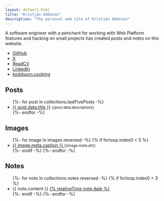 ```yaml
---
layout: default.html
title: "Kristján Oddsson"
description: "The personal web site of Kristján Oddsson"
---
```


A software engineer with a penchant for working with Web Platform features and hacking on small projects has created posts and notes on this website.

<ul class="vertical-list">
  <li><a href="https://github.com/koddsson">GitHub</a></li>
  <li><a href="https://x.com/koddsson">X</a></li>
  <li><a href="https://read.cv/koddsson">ReadCV</a></li>
  <li><a href="https://linkedin.com/in/koddsson">LinkedIn</a></li>
  <li><a href="https://koddsson.cooking">koddsson.cooking</a></li>
</ul>


## Posts

<ul class="items">
  {%- for post in collections.lastFivePosts -%}
    <li style="margin-bottom: var(--size-2);">
      <a href="{{ post.url }}">{{ post.data.title }}</a>
      <small>{{post.data.description}}</small>
    </li>
  {%- endfor -%}
</ul>

## Images

<ul class="items" id="images">
{%- for image in images reversed -%}
    {% if forloop.index0 < 5 %}
    <li style="margin-bottom: var(--size-2);">
        <a href="/images/{{image.id}}">
            {{ image.meta.caption }}
        </a>
        <small>{{image.meta.alt}}</small>
    </li>
    {%- endif -%}
{%- endfor -%}
</ul>

## Notes

<ul class="items" id="notes">
  {%- for note in collections.notes reversed -%}
    {% if forloop.index0 < 3 %}
      <li>
        {{ note.content }}
        <a href="{{ note.url }}">
          {% relativeTime note.date %}
        </a>
      </li>
    {%- endif -%}
  {%- endfor -%}
</ul>
